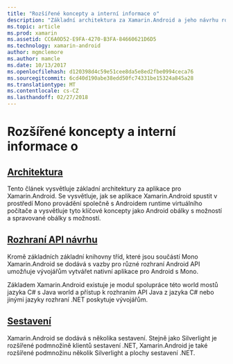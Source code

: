 ```yaml
---
title: "Rozšířené koncepty a interní informace o"
description: "Základní architektura za Xamarin.Android a jeho návrhu rozhraní API."
ms.topic: article
ms.prod: xamarin
ms.assetid: CC6A0D52-E9FA-4270-B3FA-84660621D6D5
ms.technology: xamarin-android
author: mgmclemore
ms.author: mamcle
ms.date: 10/13/2017
ms.openlocfilehash: d120398d4c59e51cee8da5e8ed2fbe0994ceca76
ms.sourcegitcommit: 6cd40d190abe38edd50fc74331be15324a845a28
ms.translationtype: MT
ms.contentlocale: cs-CZ
ms.lasthandoff: 02/27/2018
---
```

# <a name="advanced-concepts-and-internals"></a>Rozšířené koncepty a interní informace o


##  <a name="architectureandroidinternalsarchitecturemd"></a>[Architektura](~/android/internals/architecture.md)

Tento článek vysvětluje základní architektury za aplikace pro Xamarin.Android. Se vysvětluje, jak se aplikace Xamarin.Android spustit v prostředí Mono provádění společně s Androidem runtime virtuálního počítače a vysvětluje tyto klíčové koncepty jako Android obálky s možností a spravované obálky s možností. 



##  <a name="api-designandroidinternalsapi-designmd"></a>[Rozhraní API návrhu](~/android/internals/api-design.md)

Kromě základních základní knihovny tříd, které jsou součástí Mono Xamarin.Android se dodává s vazby pro různé rozhraní Android API umožňuje vývojářům vytvářet nativní aplikace pro Android s Mono.

Základem Xamarin.Android existuje je modul spolupráce této world mostů jazyka C# s Java world a přístup k rozhraním API Java z jazyka C# nebo jinými jazyky rozhraní .NET poskytuje vývojářům.



##  <a name="assembliescross-platforminternalsavailable-assembliesmd"></a>[Sestavení](~/cross-platform/internals/available-assemblies.md)

Xamarin.Android se dodává s několika sestavení. Stejně jako Silverlight je rozšířené podmnožině klientů sestavení .NET, Xamarin.Android je také rozšířené podmnožinu několik Silverlight a plochy sestavení .NET. 

